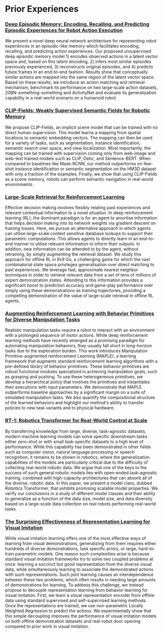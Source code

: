 # Prior Experiences

### [Deep Episodic Memory: Encoding, Recalling, and Predicting Episodic Experiences for Robot Action Execution](http://arxiv.org/abs/1801.04134)

We present a novel deep neural network architecture for representing robot experiences in an episodic-like memory which facilitates encoding, recalling, and predicting action experiences. Our proposed unsupervised deep episodic memory model 1) encodes observed actions in a latent vector space and, based on this latent encoding, 2) infers most similar episodes previously experienced, 3) reconstructs original episodes, and 4) predicts future frames in an end-to-end fashion. Results show that conceptually similar actions are mapped into the same region of the latent vector space. Based on these results, we introduce an action matching and retrieval mechanism, benchmark its performance on two large-scale action datasets, 20BN-something-something and ActivityNet and evaluate its generalization capability in a real-world scenario on a humanoid robot.

### [CLIP-Fields: Weakly Supervised Semantic Fields for Robotic Memory](https://arxiv.org/abs/2210.05663)

We propose CLIP-Fields, an implicit scene model that can be trained with no direct human supervision. This model learns a mapping from spatial locations to semantic embedding vectors. The mapping can then be used for a variety of tasks, such as segmentation, instance identification, semantic search over space, and view localization. Most importantly, the mapping can be trained with supervision coming only from web-image and web-text trained models such as CLIP, Detic, and Sentence-BERT. When compared to baselines like Mask-RCNN, our method outperforms on few-shot instance identification or semantic segmentation on the HM3D dataset with only a fraction of the examples. Finally, we show that using CLIP-Fields as a scene memory, robots can perform semantic navigation in real-world environments.

### [Large-Scale Retrieval for Reinforcement Learning](https://arxiv.org/abs/2206.05314)

Effective decision making involves flexibly relating past experiences and relevant contextual information to a novel situation. In deep reinforcement learning (RL), the dominant paradigm is for an agent to amortise information that helps decision making into its network weights via gradient descent on training losses. Here, we pursue an alternative approach in which agents can utilise large-scale context sensitive database lookups to support their parametric computations. This allows agents to directly learn in an end-to-end manner to utilise relevant information to inform their outputs. In addition, new information can be attended to by the agent, without retraining, by simply augmenting the retrieval dataset. We study this approach for offline RL in 9x9 Go, a challenging game for which the vast combinatorial state space privileges generalisation over direct matching to past experiences. We leverage fast, approximate nearest neighbor techniques in order to retrieve relevant data from a set of tens of millions of expert demonstration states. Attending to this information provides a significant boost to prediction accuracy and game-play performance over simply using these demonstrations as training trajectories, providing a compelling demonstration of the value of large-scale retrieval in offline RL agents.

### [Augmenting Reinforcement Learning with Behavior Primitives for Diverse Manipulation Tasks](https://arxiv.org/abs/2110.03655)

Realistic manipulation tasks require a robot to interact with an environment with a prolonged sequence of motor actions. While deep reinforcement learning methods have recently emerged as a promising paradigm for automating manipulation behaviors, they usually fall short in long-horizon tasks due to the exploration burden. This work introduces Manipulation Primitive-augmented reinforcement Learning (MAPLE), a learning framework that augments standard reinforcement learning algorithms with a pre-defined library of behavior primitives. These behavior primitives are robust functional modules specialized in achieving manipulation goals, such as grasping and pushing. To use these heterogeneous primitives, we develop a hierarchical policy that involves the primitives and instantiates their executions with input parameters. We demonstrate that MAPLE outperforms baseline approaches by a significant margin on a suite of simulated manipulation tasks. We also quantify the compositional structure of the learned behaviors and highlight our method's ability to transfer policies to new task variants and to physical hardware.

### [RT-1: Robotics Transformer for Real-World Control at Scale](https://arxiv.org/abs/2212.06817)

By transferring knowledge from large, diverse, task-agnostic datasets, modern machine learning models can solve specific downstream tasks either zero-shot or with small task-specific datasets to a high level of performance. While this capability has been demonstrated in other fields such as computer vision, natural language processing or speech recognition, it remains to be shown in robotics, where the generalization capabilities of the models are particularly critical due to the difficulty of collecting real-world robotic data. We argue that one of the keys to the success of such general robotic models lies with open-ended task-agnostic training, combined with high-capacity architectures that can absorb all of the diverse, robotic data. In this paper, we present a model class, dubbed Robotics Transformer, that exhibits promising scalable model properties. We verify our conclusions in a study of different model classes and their ability to generalize as a function of the data size, model size, and data diversity based on a large-scale data collection on real robots performing real-world tasks.

### [The Surprising Effectiveness of Representation Learning for Visual Imitation](https://arxiv.org/abs/2112.01511)

While visual imitation learning offers one of the most effective ways of learning from visual demonstrations, generalizing from them requires either hundreds of diverse demonstrations, task specific priors, or large, hard-to-train parametric models. One reason such complexities arise is because standard visual imitation frameworks try to solve two coupled problems at once: learning a succinct but good representation from the diverse visual data, while simultaneously learning to associate the demonstrated actions with such representations. Such joint learning causes an interdependence between these two problems, which often results in needing large amounts of demonstrations for learning. To address this challenge, we instead propose to decouple representation learning from behavior learning for visual imitation. First, we learn a visual representation encoder from offline data using standard supervised and self-supervised learning methods. Once the representations are trained, we use non-parametric Locally Weighted Regression to predict the actions. We experimentally show that this simple decoupling improves the performance of visual imitation models on both offline demonstration datasets and real-robot door opening compared to prior work in visual imitation.
